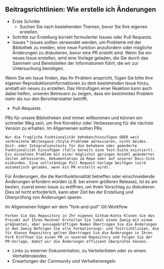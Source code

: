 ## Beitragsrichtlinien: Wie erstelle ich Änderungen

  * Erste Schritte 
    * Suchen Sie nach bestehenden Themen, bevor Sie Ihre eigenen erstellen.
  * Schritte zur Erstellung korrekt formulierter Issues oder Pull Requests. 
   * Issues
    * Issues sollten verwendet werden, um Probleme mit der Bibliothek zu melden, eine neue Funktion anzufordern oder mögliche Änderungen zu diskutieren, bevor eine PR erstellt wird. Wenn Sie ein neues Issue erstellen, wird eine Vorlage geladen, die Sie durch das Sammeln und Bereitstellen der Informationen führt, die wir zur Untersuchung benötigen.

Wenn Sie ein Issue finden, das Ihr Problem anspricht, fügen Sie bitte Ihre eigenen Reproduktionsinformationen zu dem bestehenden Issue hinzu, anstatt ein neues zu erstellen. Das Hinzufügen einer Reaktion kann auch dabei helfen, unseren Betreuern zu zeigen, dass ein bestimmtes Problem mehr als nur den Berichterstatter betrifft.

   * Pull-Requests

PRs für unsere Bibliotheken sind immer willkommen und können ein schneller Weg sein, um Ihre Korrektur oder Verbesserung für die nächste Version zu erhalten. Im Allgemeinen sollten PRs:

    Nur die fragliche Funktionalität beheben/hinzufügen ODER weit verbreitete Whitespace-/Style-Probleme adressieren, nicht beides. Unit- oder Integrationstests für die behobene oder geänderte Funktionalität hinzufügen (falls bereits eine Test-Suite existiert). Ein einzelnes Problem mit einer möglichst geringen Anzahl geänderter Zeilen adressieren. Dokumentation im Repo oder auf unserer Docs-Site einbinden. Eine vollständige Pull Request-Vorlage beifügen (wird automatisch geladen, wenn ein PR erstellt wird).

Für Änderungen, die die Kernfunktionalität betreffen oder einschneidende Änderungen erfordern würden (z.B. bei einem größeren Release), ist es am besten, zuerst einen Issue zu eröffnen, um Ihren Vorschlag zu diskutieren. Dies ist nicht erforderlich, kann aber Zeit bei der Erstellung und Überprüfung von Änderungen sparen.

Im Allgemeinen folgen wir dem "fork-and-pull" Git-Workflow

    Forken Sie das Repository in Ihr eigenes Github-Konto Klonen Sie das Projekt auf Ihren Rechner Erstellen Sie lokal einen Zweig mit einem prägnanten, aber aussagekräftigen Namen Übertragen Sie die Änderungen in den Zweig Befolgen Sie alle Formatierungs- und Testrichtlinien, die für dieses Repository gelten Übertragen Sie die Änderungen in Ihren Fork Eröffnen Sie einen PR in unserem Repository und folgen Sie der PR-Vorlage, damit wir die Änderungen effizient überprüfen können.
  * Links zu externer Dokumentation, zu Verteilerlisten oder zu einem Verhaltenskodex.
  * Erwartungen der Community und Verhaltensregeln
